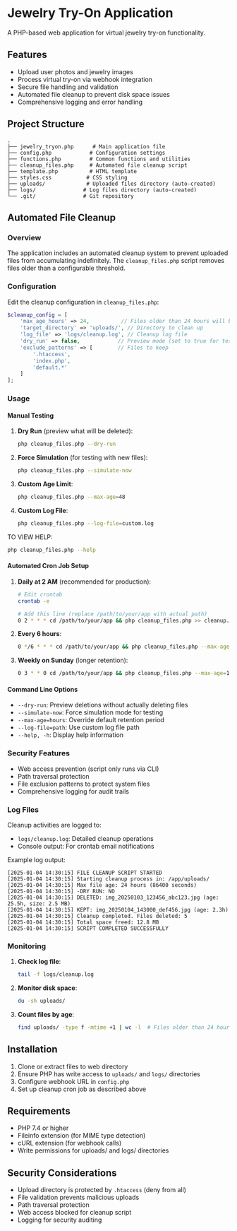 # Jewelry Try-On Application

A PHP-based web application for virtual jewelry try-on functionality.

## Features

- Upload user photos and jewelry images
- Process virtual try-on via webhook integration
- Secure file handling and validation
- Automated file cleanup to prevent disk space issues
- Comprehensive logging and error handling

## Project Structure

```
.
├── jewelry_tryon.php      # Main application file
├── config.php            # Configuration settings
├── functions.php         # Common functions and utilities
├── cleanup_files.php     # Automated file cleanup script
├── template.php          # HTML template
├── styles.css           # CSS styling
├── uploads/             # Uploaded files directory (auto-created)
├── logs/               # Log files directory (auto-created)
└── .git/               # Git repository
```

## Automated File Cleanup

### Overview

The application includes an automated cleanup system to prevent uploaded files from accumulating indefinitely. The `cleanup_files.php` script removes files older than a configurable threshold.

### Configuration

Edit the cleanup configuration in `cleanup_files.php`:

```php
$cleanup_config = [
    'max_age_hours' => 24,          // Files older than 24 hours will be deleted
    'target_directory' => 'uploads/', // Directory to clean up
    'log_file' => 'logs/cleanup.log', // Cleanup log file
    'dry_run' => false,            // Preview mode (set to true for testing)
    'exclude_patterns' => [        // Files to keep
        '.htaccess',
        'index.php',
        'default.*'
    ]
];
```

### Usage

#### Manual Testing

1. **Dry Run** (preview what will be deleted):
   ```bash
   php cleanup_files.php --dry-run
   ```

2. **Force Simulation** (for testing with new files):
   ```bash
   php cleanup_files.php --simulate-now
   ```

3. **Custom Age Limit**:
   ```bash
   php cleanup_files.php --max-age=48
   ```

4. **Custom Log File**:
   ```bash
   php cleanup_files.php --log-file=custom.log
   ```

TO VIEW HELP:
   ```bash
   php cleanup_files.php --help
   ```

#### Automated Cron Job Setup

1. **Daily at 2 AM** (recommended for production):
   ```bash
   # Edit crontab
   crontab -e

   # Add this line (replace /path/to/your/app with actual path)
   0 2 * * * cd /path/to/your/app && php cleanup_files.php >> cleanup.log 2>&1
   ```

2. **Every 6 hours**:
   ```bash
   0 */6 * * * cd /path/to/your/app && php cleanup_files.php --max-age=6 >> cleanup.log 2>&1
   ```

3. **Weekly on Sunday** (longer retention):
   ```bash
   0 3 * * 0 cd /path/to/your/app && php cleanup_files.php --max-age=168 >> cleanup.log 2>&1
   ```

#### Command Line Options

- `--dry-run`: Preview deletions without actually deleting files
- `--simulate-now`: Force simulation mode for testing
- `--max-age=hours`: Override default retention period
- `--log-file=path`: Use custom log file path
- `--help, -h`: Display help information

### Security Features

- Web access prevention (script only runs via CLI)
- Path traversal protection
- File exclusion patterns to protect system files
- Comprehensive logging for audit trails

### Log Files

Cleanup activities are logged to:
- `logs/cleanup.log`: Detailed cleanup operations
- Console output: For crontab email notifications

Example log output:
```
[2025-01-04 14:30:15] FILE CLEANUP SCRIPT STARTED
[2025-01-04 14:30:15] Starting cleanup process in: /app/uploads/
[2025-01-04 14:30:15] Max file age: 24 hours (86400 seconds)
[2025-01-04 14:30:15] -DRY RUN: NO
[2025-01-04 14:30:15] DELETED: img_20250103_123456_abc123.jpg (age: 25.5h, size: 2.5 MB)
[2025-01-04 14:30:15] KEPT: img_20250104_143000_def456.jpg (age: 2.3h)
[2025-01-04 14:30:15] Cleanup completed. Files deleted: 5
[2025-01-04 14:30:15] Total space freed: 12.8 MB
[2025-01-04 14:30:15] SCRIPT COMPLETED SUCCESSFULLY
```

### Monitoring

1. **Check log file**:
   ```bash
   tail -f logs/cleanup.log
   ```

2. **Monitor disk space**:
   ```bash
   du -sh uploads/
   ```

3. **Count files by age**:
   ```bash
   find uploads/ -type f -mtime +1 | wc -l  # Files older than 24 hours
   ```

## Installation

1. Clone or extract files to web directory
2. Ensure PHP has write access to `uploads/` and `logs/` directories
3. Configure webhook URL in `config.php`
4. Set up cleanup cron job as described above

## Requirements

- PHP 7.4 or higher
- Fileinfo extension (for MIME type detection)
- cURL extension (for webhook calls)
- Write permissions for uploads/ and logs/ directories

## Security Considerations

- Upload directory is protected by `.htaccess` (deny from all)
- File validation prevents malicious uploads
- Path traversal protection
- Web access blocked for cleanup script
- Logging for security auditing
